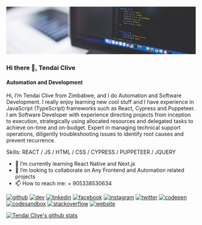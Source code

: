 ![Automation and Development](https://github.com/clivetc/clivetc/blob/main/banner.jpg)

### Hi there 👋, Tendai Clive
#### Automation and Development

 Hi, I’m Tendai Clive from Zimbabwe, and I do Automation and Software Development. I really enjoy learning new cool stuff and I have experience in JavaScript (TypeScript) frameworks such as React, Cypress and Puppeteer. I am Software Developer with experience directing projects from inception to execution, strategically using allocated resources and delegated tasks to achieve on-time and on-budget. Expert in managing technical support operations, diligently troubleshooting issues to identify root causes and prevent recurrence.

Skills: REACT / JS / HTML / CSS / CYPRESS / PUPPETEER / JQUERY

- 🌱 I’m currently learning React Native and Next.js 
- 👯 I’m looking to collaborate on Any Frontend and Automation related projects 
- 📫 How to reach me: + 905338530634 


[<img src='https://cdn.jsdelivr.net/npm/simple-icons@3.0.1/icons/github.svg' alt='github' height='40'>](https://github.com/clivetc)  [<img src='https://cdn.jsdelivr.net/npm/simple-icons@3.0.1/icons/hashnode.svg' alt='dev' height='40'>](clivetc.hashnode.dev)  [<img src='https://cdn.jsdelivr.net/npm/simple-icons@3.0.1/icons/linkedin.svg' alt='linkedin' height='40'>](https://www.linkedin.com/in/https://www.linkedin.com/in/tendai-clive-chikwape-523b3a55//)  [<img src='https://cdn.jsdelivr.net/npm/simple-icons@3.0.1/icons/facebook.svg' alt='facebook' height='40'>](https://www.facebook.com/tchikwape)  [<img src='https://cdn.jsdelivr.net/npm/simple-icons@3.0.1/icons/instagram.svg' alt='instagram' height='40'>](https://www.instagram.com/tendai_clive/)  [<img src='https://cdn.jsdelivr.net/npm/simple-icons@3.0.1/icons/twitter.svg' alt='twitter' height='40'>](https://twitter.com/https://twitter.com/clive_tendai)  [<img src='https://cdn.jsdelivr.net/npm/simple-icons@3.0.1/icons/codepen.svg' alt='codepen' height='40'>](https://codepen.io/clivetendai)  [<img src='https://cdn.jsdelivr.net/npm/simple-icons@3.0.1/icons/codesandbox.svg' alt='codesandbox' height='40'>](https://codesandbox.io/u/https://codesandbox.io/u/clivetc)  [<img src='https://cdn.jsdelivr.net/npm/simple-icons@3.0.1/icons/stackoverflow.svg' alt='stackoverflow' height='40'>](https://stackoverflow.com/users/https://stackoverflow.com/users/12559369/tcee)  [<img src='https://cdn.jsdelivr.net/npm/simple-icons@3.0.1/icons/icloud.svg' alt='website' height='40'>](clivetc@github.io)  







[![Tendai Clive's github stats](https://github-readme-stats.vercel.app/api?username=clivetc)](https://github.com/clivetc/github-readme-stats)


